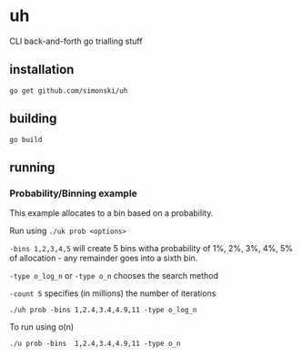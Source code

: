 # uh
CLI back-and-forth go trialling stuff

## installation

    go get github.com/simonski/uh

## building

    go build

## running

### Probability/Binning example

This example allocates to a bin based on a probability.  

Run using `./uk prob <options>`

`-bins 1,2,3,4,5` will create 5 bins witha probability of 1%, 2%, 3%, 4%, 5% of allocation - any remainder goes into a sixth bin.

`-type o_log_n` or `-type o_n` chooses the search method

`-count 5` specifies (in millions) the number of iterations


    ./uh prob -bins 1,2.4,3.4,4.9,11 -type o_log_n

To run using o(n)

    ./u prob -bins  1,2.4,3.4,4.9,11 -type o_n

